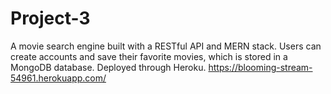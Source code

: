 # Project-3
A movie search engine built with a RESTful API and MERN stack. Users can create accounts and save their favorite movies, which is stored in a MongoDB database. Deployed through Heroku.
https://blooming-stream-54961.herokuapp.com/
